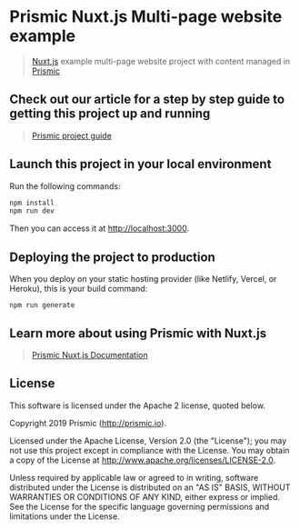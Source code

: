 # Prismic Nuxt.js Multi-page website example

> [Nuxt.js](https://nuxtjs.org) example multi-page website project with content managed in [Prismic](https://prismic.io)

## Check out our article for a step by step guide to getting this project up and running

> [Prismic project guide](https://user-guides.prismic.io/examples/nuxt-js-samples/nuxtjs-sample-multi-page-website-with-navigation)

## Launch this project in your local environment

Run the following commands:

```bash
npm install
npm run dev
```

Then you can access it at [http://localhost:3000](http://localhost:3000).

## Deploying the project to production

When you deploy on your static hosting provider (like Netlify, Vercel, or Heroku), this is your build command:

```
npm run generate
```

## Learn more about using Prismic with Nuxt.js

> [Prismic Nuxt.js Documentation](https://prismic.io/docs/vuejs/beyond-the-api/primsic-nuxt)

## License

This software is licensed under the Apache 2 license, quoted below.

Copyright 2019 Prismic (http://prismic.io).

Licensed under the Apache License, Version 2.0 (the "License"); you may not use this project except in compliance with the License. You may obtain a copy of the License at http://www.apache.org/licenses/LICENSE-2.0.

Unless required by applicable law or agreed to in writing, software distributed under the License is distributed on an "AS IS" BASIS, WITHOUT WARRANTIES OR CONDITIONS OF ANY KIND, either express or implied. See the License for the specific language governing permissions and limitations under the License.
